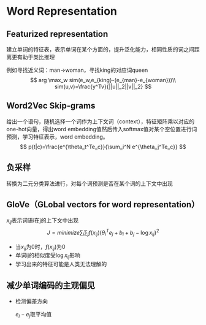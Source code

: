 # Word Representation

## Featurized representation

建立单词的特征表，表示单词在某个方面的，提升泛化能力，相同性质的词之间距离更有助于类比推理



例如寻找近义词：man->woman，寻找king的对应词queen
$$
arg \max_w sim(e_w,e_{king}-(e_{man}-e_{woman}))\\
sim(u,v)=\frac{y^Tv}{||u||_2||v||_2}
$$



## Word2Vec Skip-grams

给出一个语句，随机选择一个词作为上下文词（context），特征矩阵乘以对应的one-hot向量，得出word embedding值然后传入softmax值对某个空位置进行词预测，学习特征表示，word embedding。
$$
p(t|c)=\frac{e^{\theta_t^Te_c}}{\sum_i^N e^{\theta_j^Te_c}}
$$


## 负采样

转换为二元分类算法进行，对每个词预测是否在某个词的上下文中出现

## GloVe（GLobal vectors for word representation）

$x_{ij}$表示词语i在j的上下文中出现
$$
J=minimize \sum_i\sum_jf(x_{ij})(\theta_i^Te_j+b_i+b_j-\log x_{ij})^2
$$

- 当$x_{ij}$为0时，$f(x_{ij})$为0
- 单词ij的相似度受$\log x_{ij}$影响
- 学习出来的特征可能是人类无法理解的



## 减少单词编码的主观偏见

- 检测偏差方向

  $e_i-e_j$取平均值
